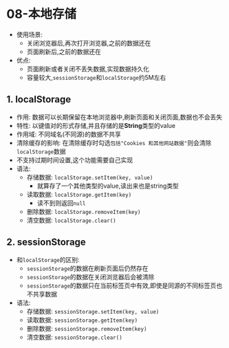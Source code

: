 # 08-本地存储

- 使用场景: 
  - 关闭浏览器后,再次打开浏览器,之前的数据还在
  - 页面刷新后,之前的数据还在
- 优点:
  - 页面刷新或者关闭不丢失数据,实现数据持久化
  - 容量较大,`sessionStorage`和`localStorage`约5M左右

## 1. localStorage

- 作用: 数据可以长期保留在本地浏览器中,刷新页面和关闭页面,数据也不会丢失
- 特性: 以键值对的形式存储,并且存储的是**String**类型的value
- 作用域: 不同域名(不同源)的数据不共享
- 清除缓存的影响: 在清除缓存时勾选`包括"Cookies 和其他网站数据"`则会清除`localStorage`数据
- 不支持过期时间设置,这个功能需要自己实现
- 语法:
  - 存储数据: `localStorage.setItem(key, value)`
    - 就算存了一个其他类型的value,读出来也是string类型
  - 读取数据: `localStorage.getItem(key)`
    - 读不到则返回`null`
  - 删除数据: `localStorage.removeItem(key)`
  - 清空数据: `localStorage.clear()`

## 2. sessionStorage

- 和`localStorage`的区别:
  - `sessionStorage`的数据在刷新页面后仍然存在
  - `sessionStorage`的数据在关闭浏览器后会被清除
  - `sessionStorage`的数据只在当前标签页中有效,即使是同源的不同标签页也不共享数据
- 语法:
  - 存储数据: `sessionStorage.setItem(key, value)`
  - 读取数据: `sessionStorage.getItem(key)`
  - 删除数据: `sessionStorage.removeItem(key)`
  - 清空数据: `sessionStorage.clear()`